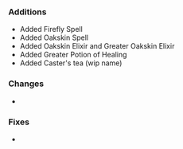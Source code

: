 ### Additions
- Added Firefly Spell
- Added Oakskin Spell
- Added Oakskin Elixir and Greater Oakskin Elixir
- Added Greater Potion of Healing
- Added Caster's tea (wip name)

### Changes
- 

### Fixes
- 
